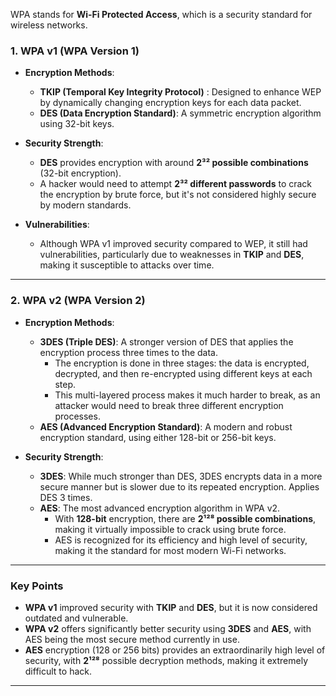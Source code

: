 
WPA stands for **Wi-Fi Protected Access**, which is a security standard for wireless networks.

### **1. WPA v1 (WPA Version 1)**

- **Encryption Methods**:
    
    - **TKIP (Temporal Key Integrity Protocol)** : Designed to enhance WEP by dynamically changing encryption keys for each data packet.
    - **DES (Data Encryption Standard)**: A symmetric encryption algorithm using 32-bit keys.
- **Security Strength**:
    
    - **DES** provides encryption with around **2³² possible combinations** (32-bit encryption).
    - A hacker would need to attempt **2³² different passwords** to crack the encryption by brute force, but it's not considered highly secure by modern standards.
- **Vulnerabilities**:
    
    - Although WPA v1 improved security compared to WEP, it still had vulnerabilities, particularly due to weaknesses in **TKIP** and **DES**, making it susceptible to attacks over time.

---

### **2. WPA v2 (WPA Version 2)**

- **Encryption Methods**:
    
    - **3DES (Triple DES)**: A stronger version of DES that applies the encryption process three times to the data.
        - The encryption is done in three stages: the data is encrypted, decrypted, and then re-encrypted using different keys at each step.
        - This multi-layered process makes it much harder to break, as an attacker would need to break three different encryption processes.
    - **AES (Advanced Encryption Standard)**: A modern and robust encryption standard, using either 128-bit or 256-bit keys.
- **Security Strength**:
    
    - **3DES**: While much stronger than DES, 3DES encrypts data in a more secure manner but is slower due to its repeated encryption. Applies DES 3 times. 
    - **AES**: The most advanced encryption algorithm in WPA v2.
        - With **128-bit** encryption, there are **2¹²⁸ possible combinations**, making it virtually impossible to crack using brute force.
        - AES is recognized for its efficiency and high level of security, making it the standard for most modern Wi-Fi networks.

---

### **Key Points**

- **WPA v1** improved security with **TKIP** and **DES**, but it is now considered outdated and vulnerable.
- **WPA v2** offers significantly better security using **3DES** and **AES**, with AES being the most secure method currently in use.
- **AES** encryption (128 or 256 bits) provides an extraordinarily high level of security, with **2¹²⁸** possible decryption methods, making it extremely difficult to hack.

---
